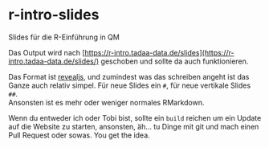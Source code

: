 # r-intro-slides

Slides für die R-Einführung in QM

Das Output wird nach [https://r-intro.tadaa-data.de/slides](https://r-intro.tadaa-data.de/slides/) geschoben und sollte da auch funktionieren.

Das Format ist [revealjs](https://github.com/rstudio/revealjs), und zumindest was das schreiben angeht ist das Ganze auch relativ simpel. Für neue Slides ein `#`, für neue vertikale Slides `##`.  
Ansonsten ist es mehr oder weniger normales RMarkdown.

Wenn du entweder ich oder Tobi bist, sollte ein `build` reichen um ein Update auf die Website zu starten, ansonsten, äh… tu Dinge mit git und mach einen Pull Request oder sowas. You get the idea.
